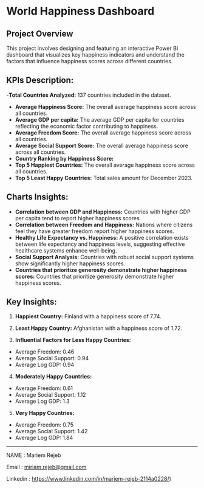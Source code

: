 # World Happiness Dashboard
## Project Overview 
This project involves designing and featuring an interactive Power BI dashboard that visualizes key happiness indicators and understand the factors that influence happiness scores across different countries.
## KPIs Description:
-**Total Countries Analyzed:** 137 countries included in the dataset.
- **Average Happiness Score:** The overall average happiness score across all countries.
- **Average GDP per capita:** The average GDP per capita for countries reflecting the economic factor contributing to happiness.
- **Average Freedom Score:** The overall average happiness score across all countries.
- **Average Social Support Score:** The overall average happiness score across all countries.
- **Country Ranking by Happiness Score:** 
- **Top 5 Happiest Countries:** The overall average happiness score across all countries.
- **Top 5 Least Happy Countries:** Total sales amount for December 2023.
## Charts Insights:
- **Correlation between GDP and Happiness:** Countries with higher GDP per capita tend to report higher happiness scores.
- **Correlation between Freedom and Happiness:** Nations where citizens feel they have greater freedom report higher happiness scores.
- **Healthy Life Expectancy vs. Happiness:** A positive correlation exists between life expectancy and happiness levels, suggesting effective healthcare systems enhance well-being.
- **Social Support Analysis:** Countries with robust social support systems show significantly higher happiness scores.
- **Countries that prioritize generosity demonstrate higher happiness scores:** Countries that prioritize generosity demonstrate higher happiness scores.
## Key Insights:
1. **Happiest Country:** Finland with a happiness score of 7.74.
2. **Least Happy Country:** Afghanistan with a happiness score of 1.72.
   
3. **Influential Factors for Less Happy Countries:**
- Average Freedom: 0.46
- Average Social Support: 0.94
- Average Log GDP: 0.94
  
4. **Moderately Happy Countries:**
- Average Freedom: 0.61
- Average Social Support: 1.12
- Average Log GDP: 1.3

5. **Very Happy Countries:**
- Average Freedom: 0.75
- Average Social Support: 1.42
- Average Log GDP: 1.84

________________________________________
NAME : Mariem Rejeb

Email : miriam.rejeb@gmail.com

Linkedin : https://www.linkedin.com/in/mariem-rejeb-2114a0228/)
